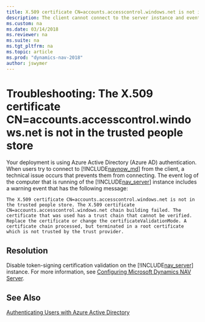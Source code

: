 ```yaml
---
title: X.509 certificate CN=accounts.accesscontrol.windows.net is not in the trusted people store
description: The client cannot connect to the server instance and event log includes a warning event - X.509 certificate CN=accounts.accesscontrol.windows.net is not in the trusted people store.
ms.custom: na
ms.date: 03/14/2018
ms.reviewer: na
ms.suite: na
ms.tgt_pltfrm: na
ms.topic: article
ms.prod: "dynamics-nav-2018"
author: jswymer
---
```

# Troubleshooting: The X.509 certificate CN=accounts.accesscontrol.windows.net is not in the trusted people store
Your deployment is using Azure Active Directory (Azure AD) authentication. When users try to connect to [!INCLUDE[navnow_md](includes/navnow_md.md)] from the client, a technical issue occurs that prevents them from connecting. The event log of the computer that is running of the [!INCLUDE[nav_server](includes/nav_server_md.md)] instance includes a warning event that has the following message:

`The X.509 certificate CN=accounts.accesscontrol.windows.net is not in the trusted people store. The X.509 certificate CN=accounts.accesscontrol.windows.net chain building failed. The certificate that was used has a trust chain that cannot be verified. Replace the certificate or change the certificateValidationMode. A certificate chain processed, but terminated in a root certificate which is not trusted by the trust provider.`

## Resolution  
Disable token-signing certification validation on the [!INCLUDE[nav_server](includes/nav_server_md.md)] instance. For more information, see [Configuring Microsoft Dynamics NAV Server](Configuring-Microsoft-Dynamics-NAV-Server.md#AzureAd).
  
## See Also  
[Authenticating Users with Azure Active Directory](Authenticating-Users-with-Azure-Active-Directory.md)   